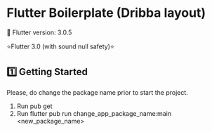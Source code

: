 # Flutter Boilerplate (Dribba layout)

📲 Flutter version: 3.0.5

⭐️Flutter 3.0 (with sound null safety)⭐️

## 1️⃣ Getting Started
Please, do change the package name prior to start the project.

 1. Run pub get
 2. Run flutter pub run change_app_package_name:main <new_package_name>

